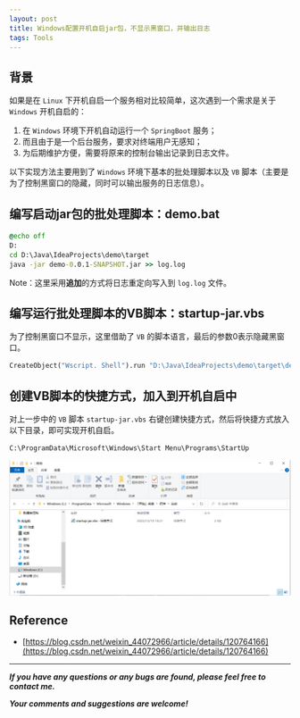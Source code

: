 ```yaml
---
layout: post
title: Windows配置开机自启jar包，不显示黑窗口，并输出日志
tags: Tools
---
```


## 背景

如果是在 `Linux` 下开机自启一个服务相对比较简单，这次遇到一个需求是关于 `Windows` 开机自启的：

1. 在 `Windows` 环境下开机自动运行一个 `SpringBoot` 服务；
2. 而且由于是一个后台服务，要求对终端用户无感知；
3. 为后期维护方便，需要将原来的控制台输出记录到日志文件。

以下实现方法主要用到了 `Windows` 环境下基本的批处理脚本以及 `VB` 脚本（主要是为了控制黑窗口的隐藏，同时可以输出服务的日志信息）。

## 编写启动jar包的批处理脚本：demo.bat

```bat
@echo off
D:
cd D:\Java\IdeaProjects\demo\target
java -jar demo-0.0.1-SNAPSHOT.jar >> log.log
```

Note：这里采用**追加**的方式将日志重定向写入到 `log.log` 文件。

## 编写运行批处理脚本的VB脚本：startup-jar.vbs

为了控制黑窗口不显示，这里借助了 `VB` 的脚本语言，最后的参数0表示隐藏黑窗口。

```vb
CreateObject("Wscript. Shell").run "D:\Java\IdeaProjects\demo\target\demo.bat",0
```

## 创建VB脚本的快捷方式，加入到开机自启中

对上一步中的 `VB` 脚本 `startup-jar.vbs` 右键创建快捷方式，然后将快捷方式放入以下目录，即可实现开机自启。

```
C:\ProgramData\Microsoft\Windows\Start Menu\Programs\StartUp
```

![2022-12-18-StartUp.jpg](https://github.com/heartsuit/heartsuit.github.io/raw/master/pictures/2022-12-18-StartUp.jpg)

## Reference

* [https://blog.csdn.net/weixin_44072966/article/details/120764166](https://blog.csdn.net/weixin_44072966/article/details/120764166)

---

***If you have any questions or any bugs are found, please feel free to contact me.***

***Your comments and suggestions are welcome!***
